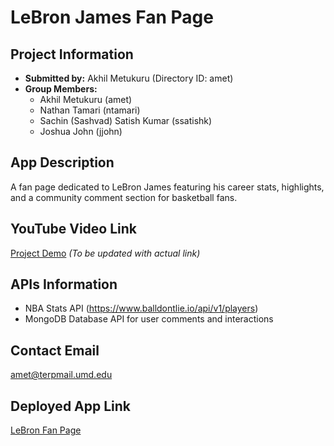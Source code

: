 # LeBron James Fan Page

## Project Information
- **Submitted by:** Akhil Metukuru (Directory ID: amet)
- **Group Members:** 
  - Akhil Metukuru (amet)
  - Nathan Tamari (ntamari)
  - Sachin (Sashvad) Satish Kumar (ssatishk)
  - Joshua John (jjohn)

## App Description
A fan page dedicated to LeBron James featuring his career stats, highlights, and a community comment section for basketball fans.

## YouTube Video Link
[Project Demo](https://www.youtube.com/placeholder) *(To be updated with actual link)*

## APIs Information
- NBA Stats API (https://www.balldontlie.io/api/v1/players)
- MongoDB Database API for user comments and interactions

## Contact Email
amet@terpmail.umd.edu

## Deployed App Link
[LeBron Fan Page](https://lebron-james-the-goat-335finalproject.onrender.com)
